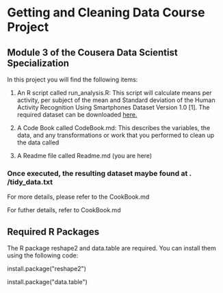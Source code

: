 # Getting and Cleaning Data Course Project
## Module 3 of the Cousera Data Scientist Specialization
In this project you will find the following items:

1. An R script called run_analysis.R:  This script will calculate means per activity, per subject of the mean and Standard deviation of the Human Activity Recognition Using Smartphones Dataset Version 1.0 [1]. The required dataset can be downloaded [here.]( https://d396qusza40orc.cloudfront.net/getdata%2Fprojectfiles%2FUCI%20HAR%20Dataset.zip)

2. A Code Book called CodeBook.md: This describes the variables, the data, and any transformations or work that you performed to clean up the data called

3. A Readme file called Readme.md (you are here)

### Once executed, the resulting dataset maybe found at . /tidy_data.txt

For more details, please refer to the CookBook.md

For futher details, refer to CookBook.md

## Required R Packages

The R package reshape2 and data.table are required. You can install them using the following code:

install.package("reshape2")

install.package("data.table")